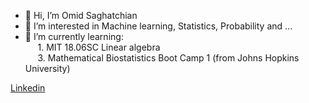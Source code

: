 - 👋 Hi, I’m Omid Saghatchian
- 👀 I’m interested in Machine learning, Statistics, Probability and ...
- 🌱 I’m currently learning: <br>
&nbsp;&nbsp;&nbsp;&nbsp;&nbsp;1.   MIT 18.06SC Linear algebra <br>
&nbsp;&nbsp;&nbsp;&nbsp;&nbsp;3.   Mathematical Biostatistics Boot Camp 1 (from Johns Hopkins University) <br>


[Linkedin](https://www.linkedin.com/in/omidiu/ "Linkedin")

